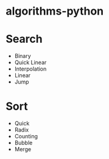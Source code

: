 # algorithms-python

# Search
- Binary
- Quick Linear
- Interpolation
- Linear
- Jump

# Sort
- Quick
- Radix
- Counting
- Bubble
- Merge
